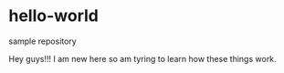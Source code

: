 # hello-world
sample repository

Hey guys!!!
I am new here so am tyring to learn how these things work.
